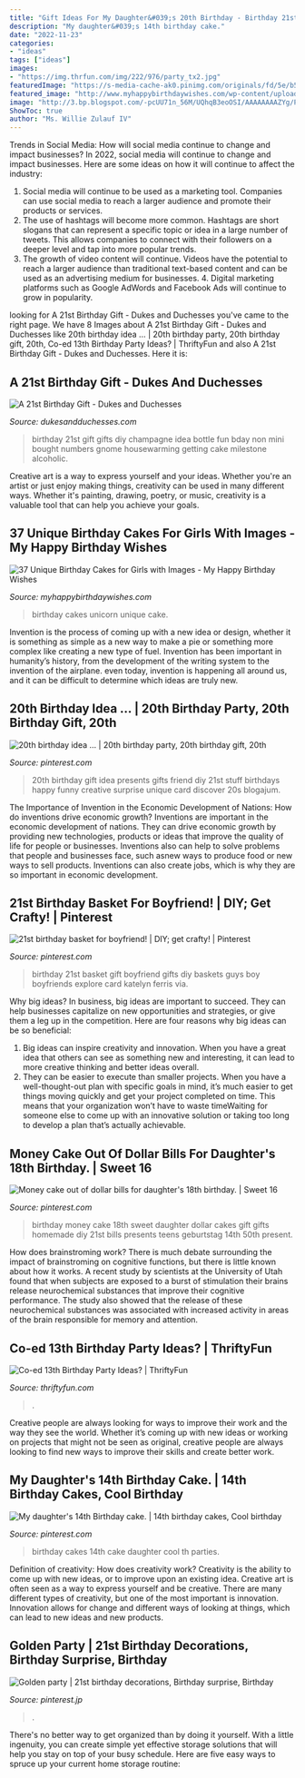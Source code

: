 ```yaml
---
title: "Gift Ideas For My Daughter&#039;s 20th Birthday - Birthday 21st Gift Gifts Diy Champagne Idea Bottle Fun Bday Non Mini Bought Numbers Gnome Housewarming Getting Cake Milestone Alcoholic"
description: "My daughter&#039;s 14th birthday cake."
date: "2022-11-23"
categories:
- "ideas"
tags: ["ideas"]
images:
- "https://img.thrfun.com/img/222/976/party_tx2.jpg"
featuredImage: "https://s-media-cache-ak0.pinimg.com/originals/fd/5e/b5/fd5eb50b75f50fc947c309008172283d.jpg"
featured_image: "http://www.myhappybirthdaywishes.com/wp-content/uploads/2016/09/unicorn-birthday-cakes-for-girls.jpg"
image: "http://3.bp.blogspot.com/-pcUU71n_56M/UQhqB3eoOSI/AAAAAAAAZYg/PF5Khk62a7M/s1600/IMG_9007.JPG"
ShowToc: true
author: "Ms. Willie Zulauf IV"
---
```



Trends in Social Media: How will social media continue to change and impact businesses?
In 2022, social media will continue to change and impact businesses. Here are some ideas on how it will continue to affect the industry: 
1. Social media will continue to be used as a marketing tool. Companies can use social media to reach a larger audience and promote their products or services. 
2. The use of hashtags will become more common. Hashtags are short slogans that can represent a specific topic or idea in a large number of tweets. This allows companies to connect with their followers on a deeper level and tap into more popular trends. 
3. The growth of video content will continue. Videos have the potential to reach a larger audience than traditional text-based content and can be used as an advertising medium for businesses. 4. Digital marketing platforms such as Google AdWords and Facebook Ads will continue to grow in popularity.

	

		
looking for A 21st Birthday Gift - Dukes and Duchesses you've came to the right page. We have 8 Images about A 21st Birthday Gift - Dukes and Duchesses like 20th birthday idea … | 20th birthday party, 20th birthday gift, 20th, Co-ed 13th Birthday Party Ideas? | ThriftyFun and also A 21st Birthday Gift - Dukes and Duchesses. Here it is:
		
    
## A 21st Birthday Gift - Dukes And Duchesses

<img loading=lazy src="http://3.bp.blogspot.com/-pcUU71n_56M/UQhqB3eoOSI/AAAAAAAAZYg/PF5Khk62a7M/s1600/IMG_9007.JPG" onerror="this.onerror=null;this.src='https://tse3.mm.bing.net/th?id=OIP.gaU297bxFH3-SzUyCWRWAgHaLH&amp;pid=15.1';" alt="A 21st Birthday Gift - Dukes and Duchesses">

_Source: dukesandduchesses.com_

>birthday 21st gift gifts diy champagne idea bottle fun bday non mini bought numbers gnome housewarming getting cake milestone alcoholic. 

	

Creative art is a way to express yourself and your ideas. Whether you're an artist or just enjoy making things, creativity can be used in many different ways. Whether it's painting, drawing, poetry, or music, creativity is a valuable tool that can help you achieve your goals.

    
## 37 Unique Birthday Cakes For Girls With Images - My Happy Birthday Wishes

<img loading=lazy src="http://www.myhappybirthdaywishes.com/wp-content/uploads/2016/09/unicorn-birthday-cakes-for-girls.jpg" onerror="this.onerror=null;this.src='https://tse1.mm.bing.net/th?id=OIP.-_1Ogi6xtPuDsk8hfjPVGgHaHa&amp;pid=15.1';" alt="37 Unique Birthday Cakes for Girls with Images - My Happy Birthday Wishes">

_Source: myhappybirthdaywishes.com_

>birthday cakes unicorn unique cake. 

	

Invention is the process of coming up with a new idea or design, whether it is something as simple as a new way to make a pie or something more complex like creating a new type of fuel. Invention has been important in humanity’s history, from the development of the writing system to the invention of the airplane. even today, invention is happening all around us, and it can be difficult to determine which ideas are truly new.

    
## 20th Birthday Idea … | 20th Birthday Party, 20th Birthday Gift, 20th

<img loading=lazy src="https://i.pinimg.com/originals/51/f1/2f/51f12fba935dce859cbbcbd87a7c57b7.jpg" onerror="this.onerror=null;this.src='https://tse3.mm.bing.net/th?id=OIP.KK271qI6jiNClTXnYxrpHgHaNJ&amp;pid=15.1';" alt="20th birthday idea … | 20th birthday party, 20th birthday gift, 20th">

_Source: pinterest.com_

>20th birthday gift idea presents gifts friend diy 21st stuff birthdays happy funny creative surprise unique card discover 20s blogajum. 

	

The Importance of Invention in the Economic Development of Nations: How do inventions drive economic growth?
Inventions are important in the economic development of nations. They can drive economic growth by providing new technologies, products or ideas that improve the quality of life for people or businesses. Inventions also can help to solve problems that people and businesses face, such asnew ways to produce food or new ways to sell products. Inventions can also create jobs, which is why they are so important in economic development.

    
## 21st Birthday Basket For Boyfriend! | DIY; Get Crafty! | Pinterest

<img loading=lazy src="https://s-media-cache-ak0.pinimg.com/originals/fd/5e/b5/fd5eb50b75f50fc947c309008172283d.jpg" onerror="this.onerror=null;this.src='https://tse2.mm.bing.net/th?id=OIP.AT0NG7XfcXJtC8w17qsWUgHaJ4&amp;pid=15.1';" alt="21st birthday basket for boyfriend! | DIY; get crafty! | Pinterest">

_Source: pinterest.com_

>birthday 21st basket gift boyfriend gifts diy baskets guys boy boyfriends explore card katelyn ferris via. 

	

Why big ideas?
In business, big ideas are important to succeed. They can help businesses capitalize on new opportunities and strategies, or give them a leg up in the competition. Here are four reasons why big ideas can be so beneficial: 
1) Big ideas can inspire creativity and innovation. When you have a great idea that others can see as something new and interesting, it can lead to more creative thinking and better ideas overall. 
2) They can be easier to execute than smaller projects. When you have a well-thought-out plan with specific goals in mind, it’s much easier to get things moving quickly and get your project completed on time. This means that your organization won’t have to waste timeWaiting for someone else to come up with an innovative solution or taking too long to develop a plan that’s actually achievable.

    
## Money Cake Out Of Dollar Bills For Daughter&#039;s 18th Birthday. | Sweet 16

<img loading=lazy src="https://i.pinimg.com/originals/04/aa/a9/04aaa931c7e6fa3b04cdaff3496477e6.jpg" onerror="this.onerror=null;this.src='https://tse1.mm.bing.net/th?id=OIP.s7I0JBZYxKm1EvaQijODygHaJ3&amp;pid=15.1';" alt="Money cake out of dollar bills for daughter&#039;s 18th birthday. | Sweet 16">

_Source: pinterest.com_

>birthday money cake 18th sweet daughter dollar cakes gift gifts homemade diy 21st bills presents teens geburtstag 14th 50th present. 

	

How does brainstroming work?
There is much debate surrounding the impact of brainstroming on cognitive functions, but there is little known about how it works. A recent study by scientists at the University of Utah found that when subjects are exposed to a burst of stimulation their brains release neurochemical substances that improve their cognitive performance. The study also showed that the release of these neurochemical substances was associated with increased activity in areas of the brain responsible for memory and attention.

    
## Co-ed 13th Birthday Party Ideas? | ThriftyFun

<img loading=lazy src="https://img.thrfun.com/img/222/976/party_tx2.jpg" onerror="this.onerror=null;this.src='https://tse2.mm.bing.net/th?id=OIP.5gj__d8NGM37DLvxj8roCwHaHa&amp;pid=15.1';" alt="Co-ed 13th Birthday Party Ideas? | ThriftyFun">

_Source: thriftyfun.com_

>. 

	

Creative people are always looking for ways to improve their work and the way they see the world. Whether it’s coming up with new ideas or working on projects that might not be seen as original, creative people are always looking to find new ways to improve their skills and create better work.

    
## My Daughter&#039;s 14th Birthday Cake. | 14th Birthday Cakes, Cool Birthday

<img loading=lazy src="https://i.pinimg.com/736x/ac/61/be/ac61be67f16a1e241b5f7bb2fcf31ac4--th-birthday-cakes-birthday-parties.jpg" onerror="this.onerror=null;this.src='https://tse2.mm.bing.net/th?id=OIP.3WOzBOZCiovGUrYJjIvCiQHaJ3&amp;pid=15.1';" alt="My daughter&#039;s 14th Birthday cake. | 14th birthday cakes, Cool birthday">

_Source: pinterest.com_

>birthday cakes 14th cake daughter cool th parties. 

	

Definition of creativity: How does creativity work?
Creativity is the ability to come up with new ideas, or to improve upon an existing idea. Creative art is often seen as a way to express yourself and be creative. There are many different types of creativity, but one of the most important is innovation. Innovation allows for change and different ways of looking at things, which can lead to new ideas and new products.

    
## Golden Party | 21st Birthday Decorations, Birthday Surprise, Birthday

<img loading=lazy src="https://i.pinimg.com/originals/ec/07/45/ec07451d65f58f739d26801d662f2fb9.jpg" onerror="this.onerror=null;this.src='https://tse1.mm.bing.net/th?id=OIP.hVskMR-PC1y8ER3MzTUZbgHaJ4&amp;pid=15.1';" alt="Golden party | 21st birthday decorations, Birthday surprise, Birthday">

_Source: pinterest.jp_

>. 

	

There's no better way to get organized than by doing it yourself. With a little ingenuity, you can create simple yet effective storage solutions that will help you stay on top of your busy schedule. Here are five easy ways to spruce up your current home storage routine: 

